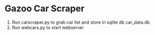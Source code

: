 # Gazoo Car Scraper
1. Run carscraper.py to grab car list and store in sqlite db car_data.db
2. Run webcars.py to start webserver
